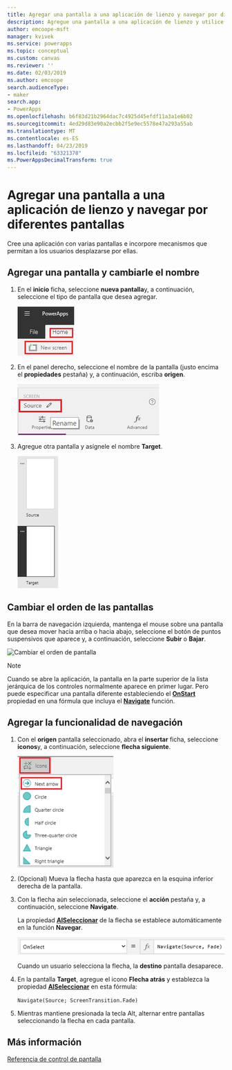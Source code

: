 ```yaml
---
title: Agregar una pantalla a una aplicación de lienzo y navegar por diferentes pantallas | Microsoft Docs
description: Agregue una pantalla a una aplicación de lienzo y utilice las flechas Siguiente y Atrás para navegar por diferentes pantallas en PowerApps.
author: emcoope-msft
manager: kvivek
ms.service: powerapps
ms.topic: conceptual
ms.custom: canvas
ms.reviewer: ''
ms.date: 02/03/2019
ms.author: emcoope
search.audienceType:
- maker
search.app:
- PowerApps
ms.openlocfilehash: b6f83d21b2964dac7c4925d45efdf11a3a1e6b02
ms.sourcegitcommit: 4ed29d83e90a2ecbb2f5e9ec5578e47a293a55ab
ms.translationtype: MT
ms.contentlocale: es-ES
ms.lasthandoff: 04/23/2019
ms.locfileid: "63321378"
ms.PowerAppsDecimalTransform: true
---
```

# <a name="add-a-screen-to-a-canvas-app-and-navigate-between-screens"></a>Agregar una pantalla a una aplicación de lienzo y navegar por diferentes pantallas

Cree una aplicación con varias pantallas e incorpore mecanismos que permitan a los usuarios desplazarse por ellas.

## <a name="add-and-rename-a-screen"></a>Agregar una pantalla y cambiarle el nombre

1. En el **inicio** ficha, seleccione **nueva pantalla**y, a continuación, seleccione el tipo de pantalla que desea agregar.

    ![Opción Agregar pantalla de la pestaña Inicio](./media/add-screen-context-variables/add-screen.png)

2. En el panel derecho, seleccione el nombre de la pantalla (justo encima el **propiedades** pestaña) y, a continuación, escriba **origen**.

    ![Cambie el nombre de la pantalla predeterminada](./media/add-screen-context-variables/name-source-screen.png)

3. Agregue otra pantalla y asígnele el nombre **Target**.

    ![Dos pantallas en la barra de navegación izquierda](./media/add-screen-context-variables/two-screens-in-nav.png)

## <a name="reorder-screens"></a>Cambiar el orden de las pantallas

En la barra de navegación izquierda, mantenga el mouse sobre una pantalla que desea mover hacia arriba o hacia abajo, seleccione el botón de puntos suspensivos que aparece y, a continuación, seleccione **Subir** o **Bajar**.

![Cambiar el orden de pantalla](./media/add-screen-context-variables/reorder-screen.png)

> [!NOTE]
> Cuando se abre la aplicación, la pantalla en la parte superior de la lista jerárquica de los controles normalmente aparece en primer lugar. Pero puede especificar una pantalla diferente estableciendo el **[OnStart](controls/control-screen.md)** propiedad en una fórmula que incluya el **[Navigate](functions/function-navigate.md)** función.

## <a name="add-navigation"></a>Agregar la funcionalidad de navegación

1. Con el **origen** pantalla seleccionado, abra el **insertar** ficha, seleccione **iconos**y, a continuación, seleccione **flecha siguiente**.  

    ![Opción Formas de la pestaña Insertar](./media/add-screen-context-variables/add-next-arrow.png)

2. (Opcional) Mueva la flecha hasta que aparezca en la esquina inferior derecha de la pantalla.

3. Con la flecha aún seleccionada, seleccione el **acción** pestaña y, a continuación, seleccione **Navigate**.

    La propiedad **[AlSeleccionar](controls/properties-core.md)** de la flecha se establece automáticamente en la función **Navegar**.

    ![Propiedad AlSeleccionar establecida en la función Navegar](./media/add-screen-context-variables/onselect-default.png)

    Cuando un usuario selecciona la flecha, la **destino** pantalla desaparece.

4. En la pantalla **Target**, agregue el icono **Flecha atrás** y establezca la propiedad **[AlSeleccionar](controls/properties-core.md)** en esta fórmula:

    `Navigate(Source; ScreenTransition.Fade)`

5. Mientras mantiene presionada la tecla Alt, alternar entre pantallas seleccionando la flecha en cada pantalla.

## <a name="more-information"></a>Más información

[Referencia de control de pantalla](controls/control-screen.md)